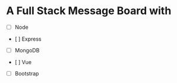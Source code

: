# A Full Stack Message Board with

- [ ] Node
- [ ] Express
- [ ] MongoDB
- [ ] Vue
- [ ] Bootstrap 
